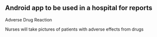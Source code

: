 ## Android app to be used in a hospital for reports

Adverse Drug Reaction

Nurses will take pictures of patients with adverse effects from drugs
